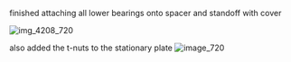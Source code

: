 finished attaching all lower bearings onto spacer and standoff with cover

![img_4208_720](https://github.com/morotonai/replac3d/assets/156618723/95a2be7c-7e8f-4aea-a141-064f78fba07e)

also added the t-nuts to the stationary plate
![image_720](https://github.com/morotonai/replac3d/assets/156618723/76d76e99-f22e-487f-888f-814ed08b4754)
